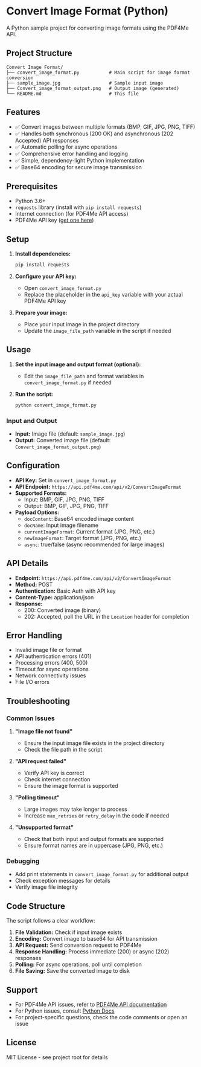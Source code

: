 # Convert Image Format (Python)

A Python sample project for converting image formats using the PDF4Me API.

## Project Structure

```
Convert Image Format/
├── convert_image_format.py           # Main script for image format conversion
├── sample_image.jpg                  # Sample input image
├── Convert_image_format_output.png   # Output image (generated)
└── README.md                         # This file
```

## Features

- ✅ Convert images between multiple formats (BMP, GIF, JPG, PNG, TIFF)
- ✅ Handles both synchronous (200 OK) and asynchronous (202 Accepted) API responses
- ✅ Automatic polling for async operations
- ✅ Comprehensive error handling and logging
- ✅ Simple, dependency-light Python implementation
- ✅ Base64 encoding for secure image transmission

## Prerequisites

- Python 3.6+
- `requests` library (install with `pip install requests`)
- Internet connection (for PDF4Me API access)
- PDF4Me API key ([get one here](https://dev.pdf4me.com/dashboard/#/api-keys/))

## Setup

1. **Install dependencies:**
   ```bash
   pip install requests
   ```

2. **Configure your API key:**
   - Open `convert_image_format.py`
   - Replace the placeholder in the `api_key` variable with your actual PDF4Me API key

3. **Prepare your image:**
   - Place your input image in the project directory
   - Update the `image_file_path` variable in the script if needed

## Usage

1. **Set the input image and output format (optional):**
   - Edit the `image_file_path` and format variables in `convert_image_format.py` if needed

2. **Run the script:**
   ```bash
   python convert_image_format.py
   ```

### Input and Output

- **Input:** Image file (default: `sample_image.jpg`)
- **Output:** Converted image file (default: `Convert_image_format_output.png`)

## Configuration

- **API Key:** Set in `convert_image_format.py`
- **API Endpoint:** `https://api.pdf4me.com/api/v2/ConvertImageFormat`
- **Supported Formats:**
  - Input: BMP, GIF, JPG, PNG, TIFF
  - Output: BMP, GIF, JPG, PNG, TIFF
- **Payload Options:**
  - `docContent`: Base64 encoded image content
  - `docName`: Input image filename
  - `currentImageFormat`: Current format (JPG, PNG, etc.)
  - `newImageFormat`: Target format (JPG, PNG, etc.)
  - `async`: true/false (async recommended for large images)

## API Details

- **Endpoint:** `https://api.pdf4me.com/api/v2/ConvertImageFormat`
- **Method:** POST
- **Authentication:** Basic Auth with API key
- **Content-Type:** application/json
- **Response:**
  - 200: Converted image (binary)
  - 202: Accepted, poll the URL in the `Location` header for completion

## Error Handling

- Invalid image file or format
- API authentication errors (401)
- Processing errors (400, 500)
- Timeout for async operations
- Network connectivity issues
- File I/O errors

## Troubleshooting

### Common Issues

1. **"Image file not found"**
   - Ensure the input image file exists in the project directory
   - Check the file path in the script

2. **"API request failed"**
   - Verify API key is correct
   - Check internet connection
   - Ensure the image format is supported

3. **"Polling timeout"**
   - Large images may take longer to process
   - Increase `max_retries` or `retry_delay` in the code if needed

4. **"Unsupported format"**
   - Check that both input and output formats are supported
   - Ensure format names are in uppercase (JPG, PNG, etc.)

### Debugging

- Add print statements in `convert_image_format.py` for additional output
- Check exception messages for details
- Verify image file integrity

## Code Structure

The script follows a clear workflow:
1. **File Validation:** Check if input image exists
2. **Encoding:** Convert image to base64 for API transmission
3. **API Request:** Send conversion request to PDF4Me
4. **Response Handling:** Process immediate (200) or async (202) responses
5. **Polling:** For async operations, poll until completion
6. **File Saving:** Save the converted image to disk

## Support

- For PDF4Me API issues, refer to [PDF4Me API documentation](https://developer.pdf4me.com/docs/api/)
- For Python issues, consult [Python Docs](https://docs.python.org/3/)
- For project-specific questions, check the code comments or open an issue

## License

MIT License - see project root for details 